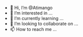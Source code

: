 - 👋 Hi, I’m @Atimango
- 👀 I’m interested in ...
- 🌱 I’m currently learning ...
- 💞️ I’m looking to collaborate on ...
- 📫 How to reach me ...

<!---
Atimango/Atimango is a ✨ special ✨ repository because its `README.md` (this file) appears on your GitHub profile.
You can click the Preview link to take a look at your changes.
--->
